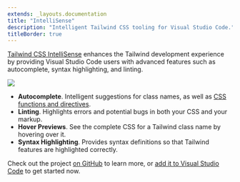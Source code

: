 ```yaml
---
extends: _layouts.documentation
title: "IntelliSense"
description: "Intelligent Tailwind CSS tooling for Visual Studio Code."
titleBorder: true
---
```


[Tailwind CSS IntelliSense](https://marketplace.visualstudio.com/items?itemName=bradlc.vscode-tailwindcss) enhances the Tailwind development experience by providing Visual Studio Code users with advanced features such as autocomplete, syntax highlighting, and linting.

![](/img/intellisense.png)

- **Autocomplete**. Intelligent suggestions for class names, as well as [CSS functions and directives](/docs/functions-and-directives).
- **Linting**. Highlights errors and potential bugs in both your CSS and your markup.
- **Hover Previews**. See the complete CSS for a Tailwind class name by hovering over it.
- **Syntax Highlighting**. Provides syntax definitions so that Tailwind features are highlighted correctly.

Check out the project [on GitHub](https://github.com/tailwindcss/intellisense) to learn more, or [add it to Visual Studio Code](vscode:extension/bradlc.vscode-tailwindcss) to get started now.

